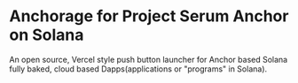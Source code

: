 # Anchorage for Project Serum Anchor on Solana 
An open source, Vercel style push button launcher for Anchor based Solana fully baked, cloud based Dapps(applications or "programs" in Solana).
